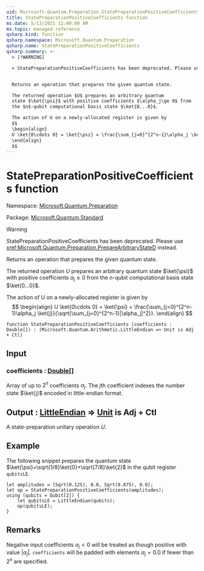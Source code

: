 ```yaml
---
uid: Microsoft.Quantum.Preparation.StatePreparationPositiveCoefficients
title: StatePreparationPositiveCoefficients function
ms.date: 5/13/2021 12:00:00 AM
ms.topic: managed-reference
qsharp.kind: function
qsharp.namespace: Microsoft.Quantum.Preparation
qsharp.name: StatePreparationPositiveCoefficients
qsharp.summary: >-
  > [!WARNING]

  > StatePreparationPositiveCoefficients has been deprecated. Please use <xref:Microsoft.Quantum.Preparation.PrepareArbitraryStateD> instead.


  Returns an operation that prepares the given quantum state.

  The returned operation $U$ prepares an arbitrary quantum
  state $\ket{\psi}$ with positive coefficients $\alpha_j\ge 0$ from
  the $n$-qubit computational basis state $\ket{0...0}$.

  The action of U on a newly-allocated register is given by
  $$
  \begin{align}
  U \ket{0\cdots 0} = \ket{\psi} = \frac{\sum_{j=0}^{2^n-1}\alpha_j \ket{j}}{\sqrt{\sum_{j=0}^{2^n-1}|\alpha_j|^2}}.
  \end{align}
  $$
---
```


# StatePreparationPositiveCoefficients function

Namespace: [Microsoft.Quantum.Preparation](xref:Microsoft.Quantum.Preparation)

Package: [Microsoft.Quantum.Standard](https://nuget.org/packages/Microsoft.Quantum.Standard)


> [!WARNING]
> StatePreparationPositiveCoefficients has been deprecated. Please use <xref:Microsoft.Quantum.Preparation.PrepareArbitraryStateD> instead.

Returns an operation that prepares the given quantum state.The returned operation $U$ prepares an arbitrary quantumstate $\ket{\psi}$ with positive coefficients $\alpha_j\ge 0$ fromthe $n$-qubit computational basis state $\ket{0...0}$.The action of U on a newly-allocated register is given by$$\begin{align}U \ket{0\cdots 0} = \ket{\psi} = \frac{\sum_{j=0}^{2^n-1}\alpha_j \ket{j}}{\sqrt{\sum_{j=0}^{2^n-1}|\alpha_j|^2}}.\end{align}$$

```qsharp
function StatePreparationPositiveCoefficients (coefficients : Double[]) : (Microsoft.Quantum.Arithmetic.LittleEndian => Unit is Adj + Ctl)
```


## Input

### coefficients : [Double](xref:microsoft.quantum.qsharp.valueliterals#double-literals)[]

Array of up to $2^n$ coefficients $\alpha_j$. The $j$th coefficientindexes the number state $\ket{j}$ encoded in little-endian format.



## Output : [LittleEndian](xref:Microsoft.Quantum.Arithmetic.LittleEndian) => [Unit](xref:microsoft.quantum.qsharp.valueliterals#unit-literal)  is Adj + Ctl

A state-preparation unitary operation $U$.

## Example

The following snippet prepares the quantum state $\ket{\psi}=\sqrt{1/8}\ket{0}+\sqrt{7/8}\ket{2}$in the qubit register `qubitsLE`.```qsharplet amplitudes = [Sqrt(0.125), 0.0, Sqrt(0.875), 0.0];let op = StatePreparationPositiveCoefficients(amplitudes);using (qubits = Qubit[2]) {    let qubitsLE = LittleEndian(qubits);    op(qubitsLE);}```

## Remarks

Negative input coefficients $\alpha_j < 0$ will be treated as thoughpositive with value $|\alpha_j|$. `coefficients` will be padded withelements $\alpha_j = 0.0$ if fewer than $2^n$ are specified.